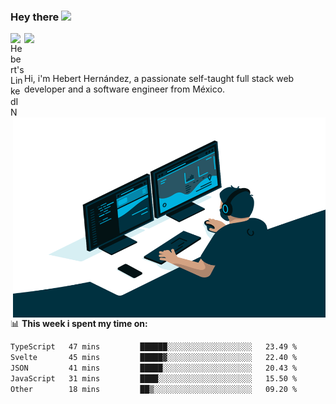 ### Hey there <img src="https://media.giphy.com/media/hvRJCLFzcasrR4ia7z/giphy.gif" width="25px">
<a href="https://www.linkedin.com/in/evertcode/" target="_blank">
  <img align="left" alt="Hebert's LinkedIN" width="22px" src="https://raw.githubusercontent.com/peterthehan/peterthehan/master/assets/linkedin.svg" />
</a>

![](https://visitor-badge.glitch.me/badge?page_id=evertcode.evertcode)

<br />

Hi, i'm Hebert Hernández, a passionate self-taught full stack web developer and a software engineer from México.

<img align="right" alt="GIF" src="https://github.com/evertcode/evertcode/blob/master/code.gif?raw=true" width="500" height="320" />

📊 **This week i spent my time on:**

<!--START_SECTION:waka-->

```txt
TypeScript   47 mins         ██████░░░░░░░░░░░░░░░░░░░   23.49 %
Svelte       45 mins         █████▓░░░░░░░░░░░░░░░░░░░   22.40 %
JSON         41 mins         █████░░░░░░░░░░░░░░░░░░░░   20.43 %
JavaScript   31 mins         ████░░░░░░░░░░░░░░░░░░░░░   15.50 %
Other        18 mins         ██▒░░░░░░░░░░░░░░░░░░░░░░   09.20 %
```

<!--END_SECTION:waka-->
